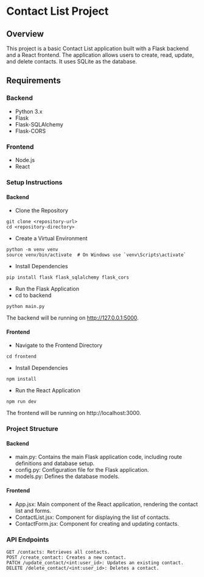 
# Contact List Project
## Overview
This project is a basic Contact List application built with a Flask backend and a React frontend. The application allows users to create, read, update, and delete contacts. It uses SQLite as the database.

## Requirements
### Backend
- Python 3.x
- Flask
- Flask-SQLAlchemy
- Flask-CORS
### Frontend
- Node.js
- React
### Setup Instructions
#### Backend
- Clone the Repository

~~~
git clone <repository-url>
cd <repository-directory>
~~~
- Create a Virtual Environment
~~~
python -m venv venv
source venv/bin/activate  # On Windows use `venv\Scripts\activate`
~~~
- Install Dependencies
~~~
pip install flask flask_sqlalchemy flask_cors
~~~
- Run the Flask Application
 - cd to backend
~~~
python main.py
~~~
The backend will be running on http://127.0.0.1:5000.

#### Frontend
- Navigate to the Frontend Directory
~~~
cd frontend
~~~
- Install Dependencies
~~~
npm install
~~~
- Run the React Application
~~~
npm run dev
~~~
The frontend will be running on http://localhost:3000.

### Project Structure
#### Backend
- main.py: Contains the main Flask application code, including route definitions and database setup.
- config.py: Configuration file for the Flask application.
- models.py: Defines the database models.
#### Frontend
- App.jsx: Main component of the React application, rendering the contact list and forms.
- ContactList.jsx: Component for displaying the list of contacts.
- ContactForm.jsx: Component for creating and updating contacts.
### API Endpoints
~~~
GET /contacts: Retrieves all contacts.
POST /create_contact: Creates a new contact.
PATCH /update_contact/<int:user_id>: Updates an existing contact.
DELETE /delete_contact/<int:user_id>: Deletes a contact.
~~~
